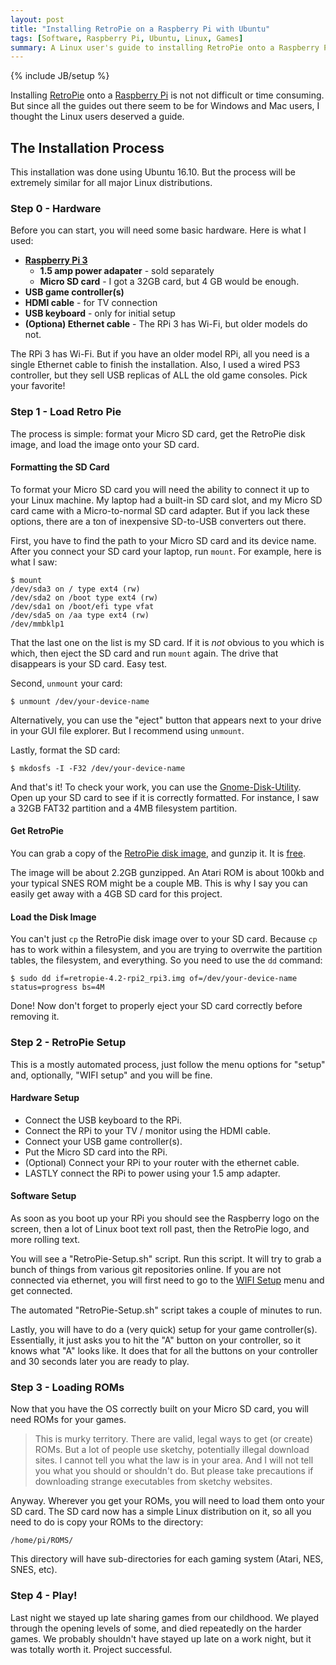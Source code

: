 ```yaml
---
layout: post
title: "Installing RetroPie on a Raspberry Pi with Ubuntu"
tags: [Software, Raspberry Pi, Ubuntu, Linux, Games]
summary: A Linux user's guide to installing RetroPie onto a Raspberry Pi.
---
```

{% include JB/setup %}

Installing [RetroPie](https://retropie.org.uk/) onto a [Raspberry Pi](https://www.raspberrypi.org/) is not not difficult or time consuming. But since all the guides out there seem to be for Windows and Mac users, I thought the Linux users deserved a guide.


## The Installation Process

This installation was done using Ubuntu 16.10. But the process will be extremely similar for all major Linux distributions.


### Step 0 - Hardware

Before you can start, you will need some basic hardware.  Here is what I used:

* **[Raspberry Pi 3](https://www.raspberrypi.org/products/raspberry-pi-3-model-b/)**
  * **1.5 amp power adapater** - sold separately
  * **Micro SD card** - I got a 32GB card, but 4 GB would be enough.
* **USB game controller(s)**
* **HDMI cable** - for TV connection
* **USB keyboard** - only for initial setup
* **(Optiona) Ethernet cable** - The RPi 3 has Wi-Fi, but older models do not.

The RPi 3 has Wi-Fi. But if you have an older model RPi, all you need is a single Ethernet cable to finish the installation.  Also, I used a wired PS3 controller, but they sell USB replicas of ALL the old game consoles. Pick your favorite!


### Step 1 - Load Retro Pie

The process is simple: format your Micro SD card, get the RetroPie disk image, and load the image onto your SD card.

#### Formatting the SD Card

To format your Micro SD card you will need the ability to connect it up to your Linux machine. My laptop had a built-in SD card slot, and my Micro SD card came with a Micro-to-normal SD card adapter. But if you lack these options, there are a ton of inexpensive SD-to-USB converters out there. 

First, you have to find the path to your Micro SD card and its device name. After you connect your SD card your laptop, run `mount`.  For example, here is what I saw:

    $ mount
    /dev/sda3 on / type ext4 (rw)
    /dev/sda2 on /boot type ext4 (rw)
    /dev/sda1 on /boot/efi type vfat
    /dev/sda5 on /aa type ext4 (rw)
    /dev/mmbklp1
   
That the last one on the list is my SD card. If it is *not* obvious to you which is which, then eject the SD card and run `mount` again. The drive that disappears is your SD card. Easy test.

Second, `unmount` your card:

    $ unmount /dev/your-device-name

Alternatively, you can use the "eject" button that appears next to your drive in your GUI file explorer. But I recommend using `unmount`.

Lastly, format the SD card:

    $ mkdosfs -I -F32 /dev/your-device-name

And that's it! To check your work, you can use the [Gnome-Disk-Utility](https://apps.ubuntu.com/cat/applications/precise/gnome-disk-utility/). Open up your SD card to see if it is correctly formatted. For instance, I saw a 32GB FAT32 partition and a 4MB filesystem partition.

#### Get RetroPie

You can grab a copy of the [RetroPie disk image](https://retropie.org.uk/download/), and gunzip it. It is [free](http://www.oreilly.com/openbook/freedom/).

The image will be about 2.2GB gunzipped. An Atari ROM is about 100kb and your typical SNES ROM might be a couple MB. This is why I say you can easily get away with a 4GB SD card for this project.

#### Load the Disk Image

You can't just `cp` the RetroPie disk image over to your SD card.  Because `cp` has to work within a filesystem, and you are trying to overrwite the partition tables, the filesystem, and everything. So you need to use the `dd` command:

    $ sudo dd if=retropie-4.2-rpi2_rpi3.img of=/dev/your-device-name status=progress bs=4M

Done! Now don't forget to properly eject your SD card correctly before removing it.


### Step 2 - RetroPie Setup

This is a mostly automated process, just follow the menu options for "setup" and, optionally, "WIFI setup" and you will be fine.

#### Hardware Setup

* Connect the USB keyboard to the RPi.
* Connect the RPi to your TV / monitor using the HDMI cable.
* Connect your USB game controller(s).
* Put the Micro SD card into the RPi.
* (Optional) Connect your RPi to your router with the ethernet cable.
* LASTLY connect the RPi to power using your 1.5 amp adapter.

#### Software Setup

As soon as you boot up your RPi you should see the Raspberry logo on the screen, then a lot of Linux boot text roll past, then the RetroPie logo, and more rolling text.

You will see a "RetroPie-Setup.sh" script. Run this script. It will try to grab a bunch of things from various git repositories online. If you are not connected via ethernet, you will first need to go to the [WIFI Setup](https://github.com/RetroPie/RetroPie-Setup/wiki/Wifi) menu and get connected.

The automated "RetroPie-Setup.sh" script takes a couple of minutes to run.

Lastly, you will have to do a (very quick) setup for your game controller(s). Essentially, it just asks you to hit the "A" button on your controller, so it knows what "A" looks like. It does that for all the buttons on your controller and 30 seconds later you are ready to play.


### Step 3 - Loading ROMs

Now that you have the OS correctly built on your Micro SD card, you will need ROMs for your games.

> This is murky territory. There are valid, legal ways to get (or create) ROMs. But a lot of people use sketchy, potentially illegal download sites. I cannot tell you what the law is in your area. And I will not tell you what you should or shouldn't do. But please take precautions if downloading strange executables from sketchy websites.

Anyway. Wherever you get your ROMs, you will need to load them onto your SD card. The SD card now has a simple Linux distribution on it, so all you need to do is copy your ROMs to the directory:

    /home/pi/ROMS/

This directory will have sub-directories for each gaming system (Atari, NES, SNES, etc).


### Step 4 - Play!

Last night we stayed up late sharing games from our childhood. We played through the opening levels of some, and died repeatedly on the harder games. We probably shouldn't have stayed up late on a work night, but it was totally worth it.  Project successful.
